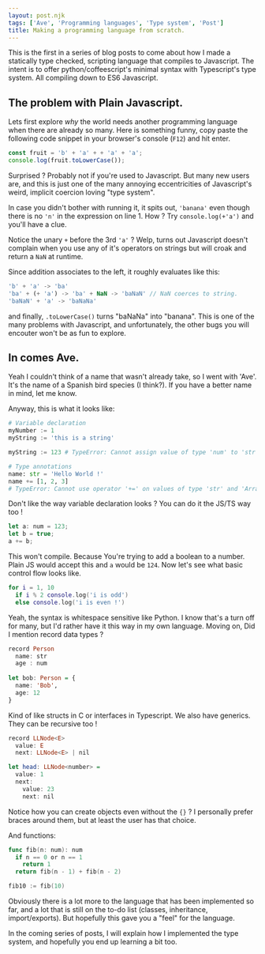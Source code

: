 ```yaml
---
layout: post.njk
tags: ['Ave', 'Programming languages', 'Type system', 'Post']
title: Making a programming language from scratch. 
---
```


This is the first in a series of blog posts to come about how I made a statically type checked, scripting 
language that compiles to Javascript. The intent is to offer python/coffeescript's minimal syntax
with Typescript's type system. All compiling down to ES6 Javascript.


## The problem with Plain Javascript.

Lets first explore *why* the world needs another programming language when there are already so many.
Here is something funny, copy paste the following code snippet in your browser's console (`F12`) and
hit enter. 

```js
const fruit = 'b' + 'a' + + 'a' + 'a';
console.log(fruit.toLowerCase());
```

Surprised ? 
Probably not if you're used to Javascript. But many new users are, and this is just one of the many annoying eccentricities 
of Javascript's weird, implicit coercion loving "type system".

In case you didn't bother with running it, it spits out, `'banana'` even though there is no `'n'`  in the expression on line 1.
How ? Try `console.log(+'a')` and you'll have a clue.

Notice the unary `+` before the 3rd `'a'` ? Welp, turns out Javascript doesn't complain when you use any of it's operators on 
strings but will croak and return a `NaN` at runtime.

Since addition associates to the left, it roughly evaluates like this: 


```js
'b' + 'a' -> 'ba' 
'ba' + (+ 'a') -> 'ba' + NaN -> 'baNaN' // NaN coerces to string.
'baNaN' + 'a' -> 'baNaNa'
```

and finally, `.toLowerCase()`  turns "baNaNa" into "banana". This is one of the many problems with Javascript,
 and unfortunately, the other bugs you will encouter won't be as fun to explore.  

## In comes Ave.

Yeah I couldn't think of a name that wasn't already take, so I went with 'Ave'. It's the name of a Spanish bird species (I think?).
If you have a better name in mind, let me know.

Anyway, this is what it looks like: 

```py
# Variable declaration 
myNumber := 1
myString := 'this is a string'

myString := 123 # TypeError: Cannot assign value of type 'num' to 'str'.

# Type annotations
name: str = 'Hello World !'
name += [1, 2, 3] 
# TypeError: Cannot use operator '+=' on values of type 'str' and 'Array<num>' 
```

Don't like the way variable declaration looks ? You can do it the JS/TS way too !

```ts
let a: num = 123;
let b = true;
a += b; 
```

This won't compile. Because You're trying to add a boolean to a number. 
Plain JS would accept this and `a` would be `124`. Now let's see what basic control flow looks like.

```lua
for i = 1, 10
  if i % 2 console.log('i is odd')
  else console.log('i is even !')
```

Yeah, the syntax is whitespace sensitive like Python. I know that's a turn off for many, but I'd 
rather have it this way in my own language. Moving on, 
Did I mention record data types ?

```hs
record Person
  name: str
  age : num
  
let bob: Person = {
  name: 'Bob',
  age: 12
}
```

Kind of like structs in C or interfaces in Typescript. 
We also have generics.
They can be recursive too !

```hs
record LLNode<E>
  value: E
  next: LLNode<E> | nil

let head: LLNode<number> =
  value: 1
  next:
    value: 23
    next: nil
```

Notice how you can create objects even without the `{}` ? I personally prefer braces around them,
but at least the user has that choice.

And functions:

```go
func fib(n: num): num
  if n == 0 or n == 1
    return 1
  return fib(n - 1) + fib(n - 2)

fib10 := fib(10)
```

Obviously there is a lot more to the language that has been implemented so far, 
and a lot that is still on the to-do list (classes, inheritance, import/exports). But hopefully 
this gave you a "feel" for the language.

In the coming series of posts, I will explain how I implemented the type system, and hopefully you end
up learning a bit too. 